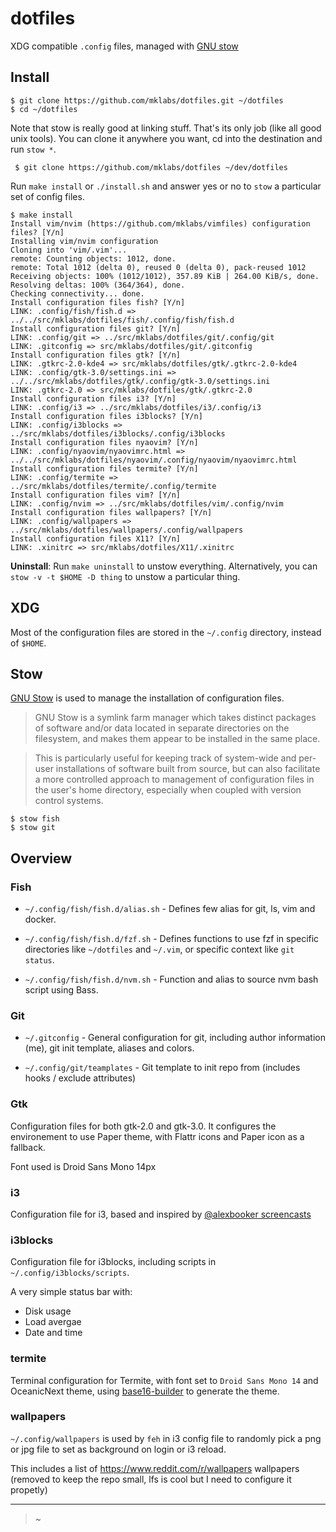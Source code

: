 # dotfiles

XDG compatible `.config` files, managed with [GNU stow](http://www.gnu.org/s/stow/)

## Install

    $ git clone https://github.com/mklabs/dotfiles.git ~/dotfiles
    $ cd ~/dotfiles
    
Note that stow is really good at linking stuff. That's its only job (like all good unix tools). You can clone it anywhere you want, cd into the destination and run `stow *`.

     $ git clone https://github.com/mklabs/dotfiles ~/dev/dotfiles
    

Run `make install` or `./install.sh` and answer yes or no to `stow` a
particular set of config files.

    $ make install
    Install vim/nvim (https://github.com/mklabs/vimfiles) configuration files? [Y/n]
    Installing vim/nvim configuration
    Cloning into 'vim/.vim'...
    remote: Counting objects: 1012, done.
    remote: Total 1012 (delta 0), reused 0 (delta 0), pack-reused 1012
    Receiving objects: 100% (1012/1012), 357.89 KiB | 264.00 KiB/s, done.
    Resolving deltas: 100% (364/364), done.
    Checking connectivity... done.
    Install configuration files fish? [Y/n]
    LINK: .config/fish/fish.d => ../../src/mklabs/dotfiles/fish/.config/fish/fish.d
    Install configuration files git? [Y/n]
    LINK: .config/git => ../src/mklabs/dotfiles/git/.config/git
    LINK: .gitconfig => src/mklabs/dotfiles/git/.gitconfig
    Install configuration files gtk? [Y/n]
    LINK: .gtkrc-2.0-kde4 => src/mklabs/dotfiles/gtk/.gtkrc-2.0-kde4
    LINK: .config/gtk-3.0/settings.ini => ../../src/mklabs/dotfiles/gtk/.config/gtk-3.0/settings.ini
    LINK: .gtkrc-2.0 => src/mklabs/dotfiles/gtk/.gtkrc-2.0
    Install configuration files i3? [Y/n]
    LINK: .config/i3 => ../src/mklabs/dotfiles/i3/.config/i3
    Install configuration files i3blocks? [Y/n]
    LINK: .config/i3blocks => ../src/mklabs/dotfiles/i3blocks/.config/i3blocks
    Install configuration files nyaovim? [Y/n]
    LINK: .config/nyaovim/nyaovimrc.html => ../../src/mklabs/dotfiles/nyaovim/.config/nyaovim/nyaovimrc.html
    Install configuration files termite? [Y/n]
    LINK: .config/termite => ../src/mklabs/dotfiles/termite/.config/termite
    Install configuration files vim? [Y/n]
    LINK: .config/nvim => ../src/mklabs/dotfiles/vim/.config/nvim
    Install configuration files wallpapers? [Y/n]
    LINK: .config/wallpapers => ../src/mklabs/dotfiles/wallpapers/.config/wallpapers
    Install configuration files X11? [Y/n]
    LINK: .xinitrc => src/mklabs/dotfiles/X11/.xinitrc

**Uninstall**: Run `make uninstall` to unstow everything. Alternatively, you
can `stow -v -t $HOME -D thing` to unstow a particular thing.

## XDG

Most of the configuration files are stored in the `~/.config` directory, instead of `$HOME`.

## Stow

[GNU Stow](http://www.gnu.org/s/stow) is used to manage the installation of configuration files.

> GNU Stow is a symlink farm manager which takes distinct packages of software
> and/or data located in separate directories on the filesystem, and makes them
> appear to be installed in the same place.

> This is particularly useful for keeping track of system-wide and per-user
> installations of software built from source, but can also facilitate a more
> controlled approach to management of configuration files in the user's home
> directory, especially when coupled with version control systems.

    $ stow fish
    $ stow git

## Overview

### Fish

- `~/.config/fish/fish.d/alias.sh` - Defines few alias for git, ls, vim and docker.

- `~/.config/fish/fish.d/fzf.sh` - Defines functions to use fzf in specific
  directories like `~/dotfiles` and `~/.vim`, or specific context like `git status`.

- `~/.config/fish/fish.d/nvm.sh` - Function and alias to source nvm bash script
  using Bass.

### Git

- `~/.gitconfig` - General configuration for git, including author information
  (me), git init template, aliases and colors.

- `~/.config/git/teamplates` - Git template to init repo from (includes hooks /
  exclude attributes)

### Gtk

Configuration files for both gtk-2.0 and gtk-3.0. It configures the
environement to use Paper theme, with Flattr icons and Paper icon as a
fallback.

Font used is Droid Sans Mono 14px

### i3

Configuration file for i3, based and inspired by [@alexbooker
screencasts](https://youtu.be/ARKIwOlazKI?list=PL5ze0DjYv5DbCv9vNEzFmP6sU7ZmkGzcf)

### i3blocks

Configuration file for i3blocks, including scripts in `~/.config/i3blocks/scripts`.

A very simple status bar with:

- Disk usage
- Load avergae
- Date and time

### termite

Terminal configuration for Termite, with font set to `Droid Sans Mono 14` and
OceanicNext theme, using
[base16-builder](https://github.com/base16-builder/base16-builder) to generate
the theme.

### wallpapers

`~/.config/wallpapers` is used by `feh` in i3 config file to randomly pick a
png or jpg file to set as background on login or i3 reload.

This includes a list of https://www.reddit.com/r/wallpapers wallpapers (removed to keep the repo small, lfs is cool but  I need to configure it propetly)

---

> ~
